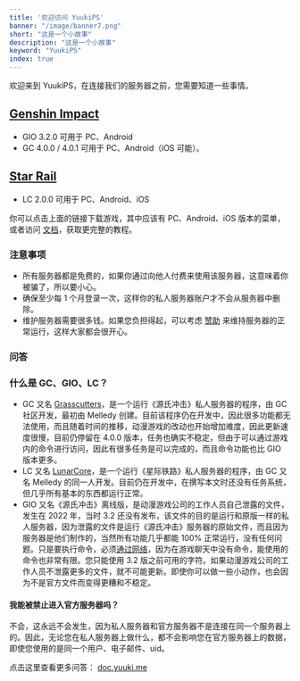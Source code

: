 ```yaml
---
title: '欢迎访问 YuukiPS'
banner: "/image/banner7.png"
short: "这是一个小故事"
description: "这是一个小故事"
keyword: "YuukiPS"
index: true
---
```

欢迎来到 YuukiPS，在连接我们的服务器之前，您需要知道一些事情。

## [Genshin Impact](/game/genshin-impact)

* GIO 3.2.0 可用于 PC、Android
* GC 4.0.0 / 4.0.1 可用于 PC、Android（iOS 可能）。

## [Star Rail](/game/star-rail)
* LC 2.0.0 可用于 PC、Android、iOS

你可以点击上面的链接下载游戏，其中应该有 PC、Android、iOS 版本的菜单，或者访问 [文档](/blog/documentation)，获取更完整的教程。

### 注意事项

* 所有服务器都是免费的，如果你通过向他人付费来使用该服务器，这意味着你被骗了，所以要小心。
* 确保至少每 1 个月登录一次，这样你的私人服务器账户才不会从服务器中删除。
* 维护服务器需要很多钱。如果您负担得起，可以考虑 [赞助](/sponsor) 来维持服务器的正常运行，这样大家都会很开心。

### 问答
### 什么是 GC、GIO、LC？

* GC 又名 [Grasscutters](https://github.com/Grasscutters/Grasscutter)，是一个运行《源氏冲击》私人服务器的程序，由 GC 社区开发，最初由 Melledy 创建。目前该程序仍在开发中，因此很多功能都无法使用，而且随着时间的推移，动漫游戏的改动也开始增加难度，因此更新速度很慢，目前仍停留在 4.0.0 版本，任务也确实不稳定，但由于可以通过游戏内的命令进行访问，因此有很多任务是可以完成的，而且命令功能也比 GIO 版本更多。
* LC 又名 [LunarCore](https://github.com/Melledy/LunarCore)，是一个运行《星际铁路》私人服务器的程序，由 GC 又名 Melledy 的同一人开发。目前仍在开发中，在撰写本文时还没有任务系统，但几乎所有基本的东西都运行正常。
* GIO 又名《源氏冲击》离线版，是动漫游戏公司的工作人员自己泄露的文件，发生在 2022 年，当时 3.2 还没有发布，该文件的目的是运行和原版一样的私人服务器，因为泄露的文件是运行《源氏冲击》服务器的原始文件，而且因为服务器是他们制作的，当然所有功能几乎都能 100% 正常运行，没有任何问题。只是要执行命令，必须[通过网络](/命令)，因为在游戏聊天中没有命令，能使用的命令也非常有限。您只能使用 3.2 版之前可用的字符。如果动漫游戏公司的工作人员不泄露更多的文件，就不可能更新。即使你可以做一些小动作，也会因为不是官方文件而变得更糟和不稳定。

#### 我能被禁止进入官方服务器吗？
不会，这永远不会发生，因为私人服务器和官方服务器不是连接在同一个服务器上的。因此，无论您在私人服务器上做什么，都不会影响您在官方服务器上的数据，即使您使用的是同一个用户、电子邮件、uid。

点击这里查看更多问答： [doc.yuuki.me](https://doc.yuuki.me/docs/faq)